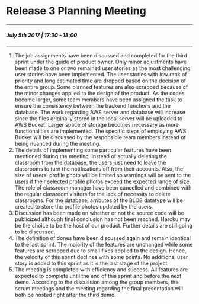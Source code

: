 # Release 3 Planning Meeting
---
##### July 5th 2017 | 17:30 - 18:00
***


1. The job assignments have been discussed and completed for the third sprint under the guide of product owner. Only minor adjustments have been made to one or two remained user stories as the most challenging user stories have been implemented. The user stories with low rank of priority and long estimated time are dropped based on the decision of the entire group. Some planned features are also scrapped because of the minor changes applied to the design of the product. As the codes become larger, some team members have been assigned the task to ensure the consistency between the backend functions and the database. The work regarding AWS server and database will increase since the files originally stored in the local server will be uploaded to AWS Bucket. Larger space of storage becomes necessary as more functionalities are implemented. The specific steps of employing AWS Bucket will be discussed by the respobsible team members instead of being nuanced during the meeting.
2. The details of implementing some particular features have been mentioned during the meeting. Instead of actually deleting the classroom from the database, the users just need to leave the classrooms to turn the notifications off from their accounts. Also, the size of users' profile photo will be limited so warnings will be sent to the users if their selected profile photos exceed the expected range of size. The role of classroom manager have been cancelled and combined with the regular classroom visitors for the lack of necessity to delete classrooms. For the database, arributes of the BLOB datatype will be created to store the profile photos updated by the users. 
3. Discussion has been made on whether or not the source code will be publicized although final conclusion has not been reached. Heroku may be the choice to be the host of our product. Further details are still going to be discussed.
4. The definition of dones have been discussed again and remain identical to the last sprint. The majority of the features are unchanged while some features are scrapped due to small fixes applied to the design. Hence, the velocity of this sprint declines with some points. No additional user story is added to this sprint as it is the last stage of the project
5.  The meeting is completed with efficiency and success. All features are expected to complete until the end of this sprint and before the next demo. According to the discussion among the group members, the scrum meetings and the meeting regarding the final presentation will both be hosted right after the third demo. 
